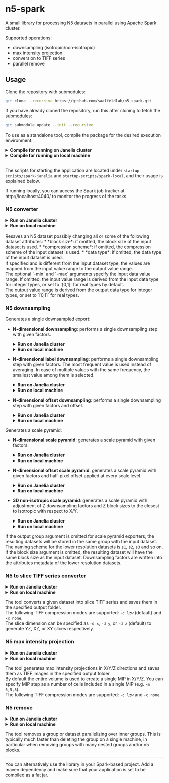 # n5-spark
A small library for processing N5 datasets in parallel using Apache Spark cluster.

Supported operations:
* downsampling (isotropic/non-isotropic)
* max intensity projection
* conversion to TIFF series
* parallel remove

## Usage

Clone the repository with submodules:

```bash
git clone --recursive https://github.com/saalfeldlab/n5-spark.git 
```

If you have already cloned the repository, run this after cloning to fetch the submodules:
```bash
git submodule update --init --recursive
```

To use as a standalone tool, compile the package for the desired execution environment:

<details>
<summary><b>Compile for running on Janelia cluster</b></summary>

```bash
python build.py
```
</details>

<details>
<summary><b>Compile for running on local machine</b></summary>

```bash
python build-spark-local.py
```
</details>
<br/>

The scripts for starting the application are located under `startup-scripts/spark-janelia` and `startup-scripts/spark-local`, and their usage is explained below.

If running locally, you can access the Spark job tracker at http://localhost:4040/ to monitor the progress of the tasks.


### N5 converter

<details>
<summary><b>Run on Janelia cluster</b></summary>

```bash
spark-janelia/n5-convert.py 
<number of cluster nodes> 
-ni <path to input n5 root> 
-i <input dataset>
[-no <path to output n5 root if not the same as input n5>]
-o <output dataset>
[-b <output block size>]
[-c <output compression scheme>]
[-t <output data type>]
[-min <min value of input data range>]
[-max <max value of input data range>]
```
</details>

<details>
<summary><b>Run on local machine</b></summary>

```bash
spark-local/n5-convert.py 
-ni <path to input n5 root> 
-i <input dataset>
[-no <path to output n5 root if not the same as input n5>]
-o <output dataset>
[-b <output block size>]
[-c <output compression scheme>]
[-t <output data type>]
[-min <min value of input data range>]
[-max <max value of input data range>]
```
</details>

<br/>
Resaves an N5 dataset possibly changing all or some of the following dataset attributes:
* *block size*: if omitted, the block size of the input dataset is used.
* *compression scheme*: if omitted, the compression scheme of the input dataset is used.
* *data type*: if omitted, the data type of the input dataset is used.<br/>
If specified and is different from the input dataset type, the values are mapped from the input value range to the output value range.<br/>
The optional `-min` and `-max` arguments specify the input data value range. If omitted, the input value range is derived from the input data type for integer types, or set to `[0,1]` for real types by default.<br/>
The output value range is derived from the output data type for integer types, or set to `[0,1]` for real types.


### N5 downsampling

Generates a single downsampled export:

* <b>N-dimensional downsampling</b>: performs a single downsampling step with given factors.
  <details>
  <summary><b>Run on Janelia cluster</b></summary>
  
  ```bash
  spark-janelia/n5-downsample.py 
  <number of cluster nodes> 
  -n <path to n5 root> 
  -i <input dataset> 
  -o <output dataset> 
  -f <downsampling factors> 
  [-b <block size>]
  ```
  </details>  
  <details> 
  <summary><b>Run on local machine</b></summary>
  
  ```bash
  spark-local/n5-downsample.py 
  -n <path to n5 root> 
  -i <input dataset> 
  -o <output dataset> 
  -f <downsampling factors> 
  [-b <block size>]
  ```
  </details>
  
* <b>N-dimensional label downsampling</b>: performs a single downsampling step with given factors. The most frequent value is used instead of averaging. In case of multiple values with the same frequency, the smallest value among them is selected.
  <details>
  <summary><b>Run on Janelia cluster</b></summary>
  
  ```bash
  spark-janelia/n5-downsample-label.py 
  <number of cluster nodes> 
  -n <path to n5 root> 
  -i <input dataset> 
  -o <output dataset>
  -f <downsampling factors> 
  [-b <block size>]
  ```
  </details>  
  <details> 
  <summary><b>Run on local machine</b></summary>
  
  ```bash
  spark-local/n5-downsample-label.py 
  -n <path to n5 root> 
  -i <input dataset> 
  -o <output dataset>
  -f <downsampling factors> 
  [-b <block size>]
  ```
  </details>

* <b>N-dimensional offset downsampling</b>: performs a single downsampling step with given factors and offset.
  <details>
  <summary><b>Run on Janelia cluster</b></summary>
  
  ```bash
  spark-janelia/n5-downsample-offset.py 
  <number of cluster nodes> 
  -n <path to n5 root> 
  -i <input dataset> 
  -o <output dataset> 
  -f <downsampling factors> 
  -s <offset>
  [-b <block size>]
  ```
  </details>  
  <details> 
  <summary><b>Run on local machine</b></summary>
  
  ```bash
  spark-local/n5-downsample-offset.py 
  -n <path to n5 root> 
  -i <input dataset> 
  -o <output dataset> 
  -f <downsampling factors> 
  -s <offset>
  [-b <block size>]
  ```
  </details>

Generates a scale pyramid:

* <b>N-dimensional scale pyramid</b>: generates a scale pyramid with given factors.
  <details>
  <summary><b>Run on Janelia cluster</b></summary>
  
  ```bash
  spark-janelia/n5-scale-pyramid.py 
  <number of cluster nodes> 
  -n <path to n5 root> 
  -i <input dataset> 
  -f <downsampling factors> 
  [-o <output group>]
  ```
  </details>  
  <details> 
  <summary><b>Run on local machine</b></summary>
  
  ```bash
  spark-local/n5-scale-pyramid.py 
  -n <path to n5 root> 
  -i <input dataset> 
  -f <downsampling factors> 
  [-o <output group>]
  ```
  </details>
  
* <b>N-dimensional offset scale pyramid</b>: generates a scale pyramid with given factors and half-pixel offset applied at every scale level.
  <details>
  <summary><b>Run on Janelia cluster</b></summary>
  
  ```bash
  spark-janelia/n5-scale-pyramid-offset.py 
  <number of cluster nodes> 
  -n <path to n5 root> 
  -i <input dataset> 
  -f <downsampling factors> 
  -s <which dimensions to apply offset to>
  [-o <output group>]
  ```
  </details>  
  <details> 
  <summary><b>Run on local machine</b></summary>
  
  ```bash
  spark-local/n5-scale-pyramid-offset.py 
  -n <path to n5 root> 
  -i <input dataset> 
  -f <downsampling factors> 
  -s <which dimensions to apply offset to>
  [-o <output group>]
  ```
  </details>
  
* <b>3D non-isotropic scale pyramid</b>: generates a scale pyramid with adjustment of Z downsampling factors and Z block sizes to the closest to isotropic with respect to X/Y.
  <details>
  <summary><b>Run on Janelia cluster</b></summary>
  
  ```bash
  spark-janelia/n5-scale-pyramid-nonisotropic-3d.py 
  <number of cluster nodes> 
  -n <path to n5 root> 
  -i <input dataset> 
  -r <pixel resolution> 
  [-o <output group>]
  ```
  </details>  
  <details> 
  <summary><b>Run on local machine</b></summary>
  
  ```bash
  spark-local/n5-scale-pyramid-nonisotropic-3d.py 
  -n <path to n5 root> 
  -i <input dataset> 
  -r <pixel resolution> 
  [-o <output group>]
  ```
  </details>

If the output group argument is omitted for scale pyramid exporters, the resulting datasets will be stored in the same group with the input dataset. The naming scheme for the lower resolution datasets is `s1`, `s2`, `s3` and so on.<br/>
If the block size argument is omitted, the resulting dataset will have the same block size as the input dataset. Downsampling factors are written into the attributes metadata of the lower resolution datasets.


### N5 to slice TIFF series converter

<details>
<summary><b>Run on Janelia cluster</b></summary>

```bash
spark-janelia/n5-slice-tiff.py 
<number of cluster nodes> 
-n <path to n5 root> 
-i <input dataset> 
-o <output path> 
[-c <tiff compression>]
[-d <slice dimension>]
```
</details>

<details>
<summary><b>Run on local machine</b></summary>

```bash
spark-local/n5-slice-tiff.py 
-n <path to n5 root> 
-i <input dataset> 
-o <output path> 
[-c <tiff compression>]
[-d <slice dimension>]
```
</details>

The tool converts a given dataset into slice TIFF series and saves them in the specified output folder.<br/>
The following TIFF compression modes are supported: `-c lzw` (default) and `-c none`.<br/>
The slice dimension can be specified as `-d x`, `-d y`, or `-d z` (default) to generate YZ, XZ, or XY slices respectively.


### N5 max intensity projection

<details>
<summary><b>Run on Janelia cluster</b></summary>

```bash
spark-janelia/n5-mips.py 
<number of cluster nodes> 
-n <path to n5 root> 
-i <input dataset> 
-o <output path> 
[-c <tiff compression>]
[-m <mip step>]
```
</details>

<details>
<summary><b>Run on local machine</b></summary>

```bash
spark-local/n5-mips.py 
-n <path to n5 root> 
-i <input dataset> 
-o <output path> 
[-c <tiff compression>]
[-m <mip step>]
```
</details>

The tool generates max intensity projections in X/Y/Z directions and saves them as TIFF images in the specified output folder.<br/>
By default the entire volume is used to create a single MIP in X/Y/Z. You can specify MIP step as a number of cells included in a single MIP (e.g. `-m 5,5,3`).<br/>
The following TIFF compression modes are supported: `-c lzw` and `-c none`.


### N5 remove

<details>
<summary><b>Run on Janelia cluster</b></summary>

```bash
spark-janelia/n5-remove.py 
<number of cluster nodes> 
-n <path to n5 root> 
-i <input dataset or group>
```
</details>

<details>
<summary><b>Run on local machine</b></summary>

```bash
spark-local/n5-remove.py 
-n <path to n5 root> 
-i <input dataset or group>
```
</details>

The tool removes a group or dataset parallelizing over inner groups. This is typically much faster than deleting the group on a single machine, in particular when removing groups with many nested groups and/or n5 blocks.


-------------------------------------------------------------

You can alternatively use the library in your Spark-based project. Add a maven dependency and make sure that your application is set to be compiled as a fat jar.
